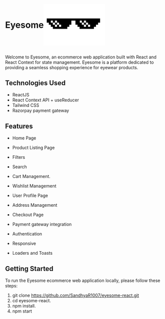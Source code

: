 # <p style="display:flex;align-items:center;">Eyesome <img src="/public/thugGlasses.png" alt="logo" width="200"></p>
Welcome to Eyesome, an ecommerce web application built with React and React Context for state management. Eyesome is a platform dedicated to providing a seamless shopping experience for eyewear products.

## Technologies Used

- ReactJS
- React Context API + useReducer
- Tailwind CSS
- Razorpay payment gateway

## Features

- Home Page

- Product Listing Page

- Filters
- Search

- Cart Management.

- Wishlist Management

- User Profile Page
- Address Management

- Checkout Page
- Payment gateway integration

- Authentication

- Responsive

- Loaders and Toasts

## Getting Started

To run the Eyesome ecommerce web application locally, please follow these steps:

1. git clone https://github.com/SandhyaR1007/eyesome-react.git
2. cd eyesome-react.
3. npm install.
4. npm start
